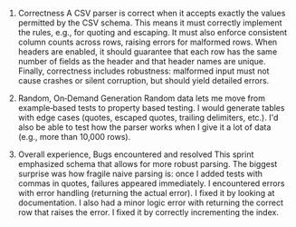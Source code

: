1. Correctness
A CSV parser is correct when it accepts exactly the values permitted by the CSV schema. This means it must correctly implement the rules, e.g., for quoting and escaping. It must also enforce consistent column counts across rows, raising errors for malformed rows. When headers are enabled, it should guarantee that each row has the same number of fields as the header and that header names are unique. Finally, correctness includes robustness: malformed input must not cause crashes or silent corruption, but should yield detailed errors. 

2. Random, On‑Demand Generation
Random data lets me move from example‑based tests to property based testing. I would generate tables with edge cases (quotes, escaped quotes, trailing delimiters, etc.). I'd also be able to test how the parser works when I give it a lot of data (e.g., more than 10,000 rows).

3. Overall experience, Bugs encountered and resolved
This sprint emphasized schema that allows for more robust parsing. The biggest surprise was how fragile naive parsing is: once I added tests with commas in quotes, failures appeared immediately. I encountered errors with error handling (returning the actual error). I fixed it by looking at documentation. I also had a minor logic error with returning the correct row that raises the error. I fixed it by correctly incrementing the index.